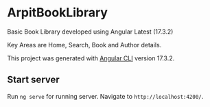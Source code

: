 # ArpitBookLibrary

Basic Book Library developed using Angular Latest (17.3.2)

Key Areas are Home, Search, Book and Author details.

This project was generated with [Angular CLI](https://github.com/angular/angular-cli) version 17.3.2.

## Start server

Run `ng serve` for running server. Navigate to `http://localhost:4200/`.
